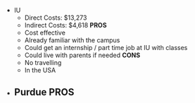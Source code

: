 - IU
	- Direct Costs: $13,273
	- Indirect Costs: $4,618
	**PROS**
	- Cost effective
	- Already familiar with the campus
	- Could get an internship / part time job at IU with classes
	- Could live with parents if needed
	**CONS**
	- No travelling
	- In the USA
- Purdue
	**PROS**
	- 